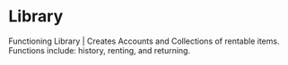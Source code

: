 # Library
Functioning Library | Creates Accounts and Collections of rentable items. Functions include: history, renting, and returning.
